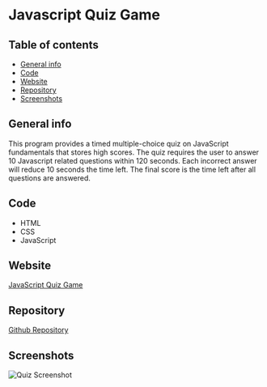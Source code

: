 # Javascript Quiz Game

## Table of contents
* [General info](#general-info)
* [Code](#Code)
* [Website](#webpage-URL)
* [Repository](#repo)
* [Screenshots](#screenshots)

## General info
This program provides a timed multiple-choice quiz on JavaScript fundamentals that stores high scores. The quiz requires the user to answer 10 Javascript related questions within 120 seconds. Each incorrect answer will reduce 10 seconds the time left. The final score is the time left after all questions are answered.

## Code 
* HTML
* CSS
* JavaScript

## Website
[JavaScript Quiz Game](https://ramantv.github.io/js_code_quiz/)

## Repository
[Github Repository](https://github.com/ramantv/js_code_quiz)

## Screenshots
![Quiz Screenshot](./assets/images/QuizGame.png)